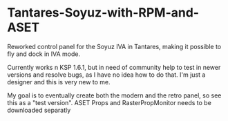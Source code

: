 # Tantares-Soyuz-with-RPM-and-ASET
Reworked control panel for the Soyuz IVA in Tantares, making it possible to fly and dock in IVA mode.

Currently works n KSP 1.6.1, but in need of community help to test in newer versions and resolve bugs, as I have no idea how to do that. I'm just a designer and this is very new to me.

My goal is to eventually create both the modern and the retro panel, so see this as a "test version". ASET Props and RasterPropMonitor needs to be downloaded separatly
